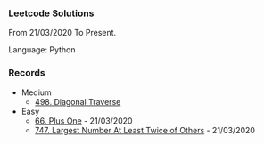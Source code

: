 ### Leetcode Solutions

From 21/03/2020 To Present.

Language: Python

### Records
* Medium
    * [498. Diagonal Traverse](Problems/Medium/498.%20Diagonal%20Traverse.md)
* Easy
    * [66. Plus One](Problems/Easy/66.%20Plus%20One.md) - 21/03/2020
    * [747. Largest Number At Least Twice of Others](Problems/Easy/747.%20Largest%20Number%20At%20Least%20Twice%20of%20Others.md) - 21/03/2020
